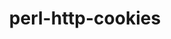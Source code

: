 ---
title: "perl-http-cookies"
layout: cache
categories: [package, develop]
meta: {"versions": ["6.10"], "compilers": ["gcc@=11.4.0", "oneapi@=2024.2.0"], "oss": ["ubuntu22.04"], "platforms": ["linux"], "targets": ["x86_64_v3"], "stacks": ["e4s", "e4s-oneapi", "root"], "num_specs": 2, "num_specs_by_stack": {"e4s": 1, "root": 2, "e4s-oneapi": 1}}
spec_details: [{"hash": "sftqsv2c4w6a2xm5daiwbqlv7c7w5tlz", "compiler": "gcc@=11.4.0", "versions": ["6.10"], "os": "ubuntu22.04", "platform": "linux", "target": "x86_64_v3", "variants": ["build_system=perl"], "stacks": ["e4s", "root"], "size": "-", "tarball": "https://binaries.spack.io/develop/build_cache/linux-ubuntu22.04-x86_64_v3/gcc-11.4.0/perl-http-cookies-6.10/linux-ubuntu22.04-x86_64_v3-gcc-11.4.0-perl-http-cookies-6.10-sftqsv2c4w6a2xm5daiwbqlv7c7w5tlz.spack"}, {"hash": "htzb2smr3qtpomqwp4utkv2eux5rizeh", "compiler": "oneapi@=2024.2.0", "versions": ["6.10"], "os": "ubuntu22.04", "platform": "linux", "target": "x86_64_v3", "variants": ["build_system=perl"], "stacks": ["e4s-oneapi", "root"], "size": "-", "tarball": "https://binaries.spack.io/develop/build_cache/linux-ubuntu22.04-x86_64_v3/oneapi-2024.2.0/perl-http-cookies-6.10/linux-ubuntu22.04-x86_64_v3-oneapi-2024.2.0-perl-http-cookies-6.10-htzb2smr3qtpomqwp4utkv2eux5rizeh.spack"}]
---